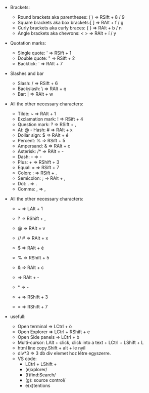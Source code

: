 <!-- @format -->

- Brackets:

  - Round brackets aka parentheses: ( ) => RSift + 8 / 9
  - Square brackets aka box brackets:[ ] => RAlt + f / g
  - Curly brackets aka curly braces: { } => RAlt + b / n
  - Angle brackets aka chevrons: < > => RAlt + í / y

- Quotation marks:

  - Single quote: ' => RSift + 1
  - Double quote: " => RSift + 2
  - Backtick: ` => RAlt + 7

- Slashes and bar

  - Slash: / => RSift + 6
  - Backslash: \ => RAlt + q
  - Bar: | => RAlt + w

- All the other necessary characters:

  - Tilde: ~ => RAlt + 1
  - Exclamation mark: ! => RSift + 4
  - Question mark: ? => RSift + ,
  - At: @ - Hash: # => RAlt + x
  - Dollar sign: $ => RAlt + é
  - Percent: % => RSift + 5
  - Ampersand: & => RAlt + c
  - Asterisk: /\* => RAlt + -
  - Dash: - => -
  - Plus: + => RShift + 3
  - Equal: = => RSift + 7
  - Colon: : => RSift + .
  - Semicolon: ; => RAlt + ,
  - Dot: . => .
  - Comma: , => ,

- All the other necessary characters:

  - ~ => LAlt + 1
  - ? => RShift + ,
  - @ => RAlt + v
  - // # => RAlt + x
  - $ => RAlt + é
  - % => RShift + 5
  - & => RAlt + c
  - => RAlt + -
  - \* => -

  - \+ => RShift + 3
  - = => RShift + 7

- usefull:

  - Open terminal => LCtrl + ö
  - Open Explorer => LCtrl + RShift + e
  - Open Side panels => LCtrl + b
  - Multi-cursor: LAlt + click, click into a text + LCtrl + LShift + L
  - html line copy.Shift + alt + le nyíl
  - div\*3 => 3 db div elemet hoz létre egyszerre.
  - VS code:
    - LCtrl + LShift +
    - (e)xplorer/
    - (f)find:Search/
    - (g): source control/
    - e(x)tentions
